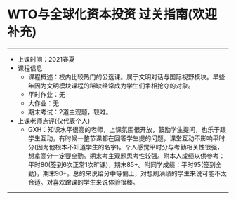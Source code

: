 # WTO与全球化资本投资      过关指南(欢迎补充)
------------
- 上课时间：2021春夏
- 课程信息
  - 课程概述：校内比较热门的公选课。属于文明对话与国际视野模块。早些年因为文明模块课程的稀缺经常成为学生们争相抢夺的对象。
  - 平时作业：无
  - 大作业：无
  - 期末考试：2道主观题，较难。
- 上课老师点评(仅代表个人)
  - GXH：知识水平很高的老师，上课氛围很开放，鼓励学生提问，也乐于跟学生互动，有时候一整节课都在回答学生提的问题，课堂互动不影响平时分(因为他根本不知道学生的名字)。个人感觉平时分与考勤相关性很强，想拿高分一定要全勤。期末考主观题思考性较强。附本人成绩以供参考：平时80(签到6次正常1次旷课)，期末85+。附同学成绩：平时95(签到全勤)，期末90+。总的来说给分中等偏上，对想刷满绩的学生来说可能不太合适。对喜欢蹭课的学生来说体验很棒。
 -------
